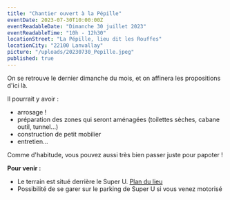 ```yaml
---
title: "Chantier ouvert à la Pépille"
eventDate: 2023-07-30T10:00:00Z
eventReadableDate: "Dimanche 30 juillet 2023"
eventReadableTime: "10h - 12h30"
locationStreet: "La Pépille, lieu dit les Rouffes"
locationCity: "22100 Lanvallay"
picture: "/uploads/20230730_Pepille.jpeg"
published: true
---
```


On se retrouve le dernier dimanche du mois, et on affinera les propositions d'ici là.

<!--more-->

Il pourrait y avoir :

- arrosage !
- préparation des zones qui seront aménagées (toilettes sèches, cabane outil, tunnel…)
- construction de petit mobilier
- entretien...

Comme d'habitude, vous pouvez aussi très bien passer juste pour papoter !

**Pour venir :**

- Le terrain est situé derrière le Super U. [Plan du lieu](https://www.openstreetmap.org/#map=17/48.44885/-2.01522&layers=N)
- Possibilité de se garer sur le parking de Super U si vous venez motorisé
<!--more-->

